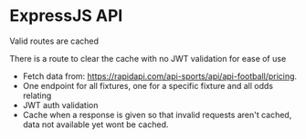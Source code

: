 # ExpressJS API

Valid routes are cached

There is a route to clear the cache with no JWT validation for ease of use

- Fetch data from: https://rapidapi.com/api-sports/api/api-football/pricing.
- One endpoint for all fixtures, one for a specific fixture and all odds relating
- JWT auth validation
- Cache when a response is given so that invalid requests aren't cached, data not available yet wont be cached.
